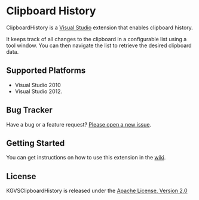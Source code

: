 # Clipboard History

ClipboardHistory is a <a href="http://www.microsoft.com/visualstudio/eng" target="_blank">Visual Studio</a>
extension that enables clipboard history.

It keeps track of all changes to the clipboard in a configurable list using a tool window.
You can then navigate the list to retrieve the desired clipboard data.

## Supported Platforms

* Visual Studio 2010
* Visual Studio 2012.

## Bug Tracker

Have a bug or a feature request? [Please open a new issue](https://github.com/kavengagne/KGVSClipboardHistory/issues).

## Getting Started

You can get instructions on how to use this extension in the [wiki](https://github.com/kavengagne/KGVSClipboardHistory/wiki).

## License

KGVSClipboardHistory is released under the [Apache License, Version 2.0](https://github.com/kavengagne/KGVSClipboardHistory/blob/master/LICENSE.txt)
